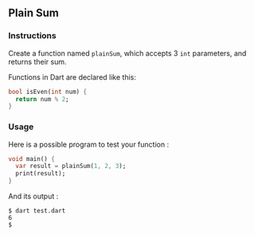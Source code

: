 ## Plain Sum

### Instructions

Create a function named `plainSum`, which accepts 3 `int` parameters, and returns their sum.

Functions in Dart are declared like this:

```dart
bool isEven(int num) {
  return num % 2;
}
```

### Usage

Here is a possible program to test your function :

```dart
void main() {
  var result = plainSum(1, 2, 3);
  print(result);
}
```

And its output :

```console
$ dart test.dart
6
$
```

